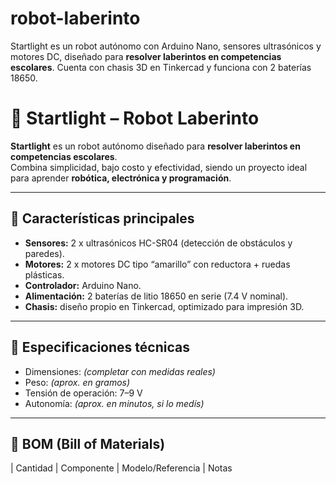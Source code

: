 # robot-laberinto
Startlight es un robot autónomo con Arduino Nano, sensores ultrasónicos y motores DC, diseñado para **resolver laberintos en competencias escolares**.   Cuenta con chasis 3D en Tinkercad y funciona con 2 baterías 18650.
# 🤖 Startlight – Robot Laberinto

**Startlight** es un robot autónomo diseñado para **resolver laberintos en competencias escolares**.  
Combina simplicidad, bajo costo y efectividad, siendo un proyecto ideal para aprender **robótica, electrónica y programación**.

---

## 🔹 Características principales
- **Sensores:** 2 x ultrasónicos HC-SR04 (detección de obstáculos y paredes).  
- **Motores:** 2 x motores DC tipo “amarillo” con reductora + ruedas plásticas.  
- **Controlador:** Arduino Nano.  
- **Alimentación:** 2 baterías de litio 18650 en serie (7.4 V nominal).  
- **Chasis:** diseño propio en Tinkercad, optimizado para impresión 3D.  

---

## 🔹 Especificaciones técnicas
- Dimensiones: *(completar con medidas reales)*  
- Peso: *(aprox. en gramos)*  
- Tensión de operación: 7–9 V  
- Autonomía: *(aprox. en minutos, si lo medís)*  

---

## 🔹 BOM (Bill of Materials)
| Cantidad | Componente          | Modelo/Referencia | Notas
